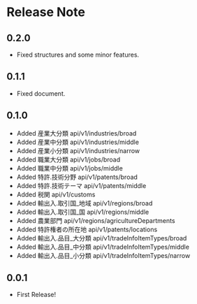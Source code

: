 # Release Note

## 0.2.0

- Fixed structures and some minor features.

## 0.1.1

- Fixed document.

## 0.1.0

- Added 産業大分類 api/v1/industries/broad
- Added 産業中分類 api/v1/industries/middle
- Added 産業小分類 api/v1/industries/narrow
- Added 職業大分類 api/v1/jobs/broad
- Added 職業中分類 api/v1/jobs/middle
- Added 特許.技術分野 api/v1/patents/broad
- Added 特許.技術テーマ api/v1/patents/middle
- Added 税関 api/v1/customs
- Added 輸出入.取引国\_地域 api/v1/regions/broad
- Added 輸出入.取引国\_国 api/v1/regions/middle
- Added 農業部門 api/v1/regions/agricultureDepartments
- Added 特許権者の所在地 api/v1/patents/locations
- Added 輸出入.品目\_大分類 api/v1/tradeInfoItemTypes/broad
- Added 輸出入.品目\_中分類 api/v1/tradeInfoItemTypes/middle
- Added 輸出入.品目\_小分類 api/v1/tradeInfoItemTypes/narrow

## 0.0.1

- First Release!
